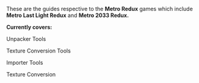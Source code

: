 These are the guides respective to the **Metro Redux** games which include **Metro Last Light Redux** and **Metro 2033 Redux.**

**Currently covers:**

Unpacker Tools

Texture Conversion Tools

Importer Tools

Texture Conversion

